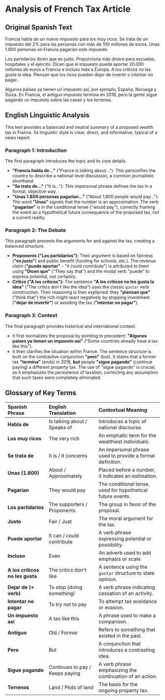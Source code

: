 # Analysis of French Tax Article

## Original Spanish Text

Francia habla de un nuevo impuesto para los muy ricos. Se trata de un impuesto del 2% para las personas con más de 100 millones de euros. Unas 1.800 personas en Francia pagarían este impuesto.

Los partidarios dicen que es justo. Proporciona más dinero para escuelas, hospitales y el ejército. Dicen que el impuesto puede aportar 20.000 millones de euros a Francia e incluso más a Europa. A los críticos no les gusta la idea. Piensan que los ricos pueden dejar de invertir o intentar no pagar.

Algunos países ya tienen un impuesto así, por ejemplo, España, Noruega y Suiza. En Francia, el antiguo impuesto termina en 2018, pero la gente sigue pagando un impuesto sobre las casas y los terrenos.

## English Linguistic Analysis

This text provides a balanced and neutral summary of a proposed wealth tax in France. Its linguistic style is clear, direct, and informative, typical of a news report.

### Paragraph 1: Introduction

The first paragraph introduces the topic and its core details.
*   **"Francia habla de..."** ("France is talking about..."): This personifies the country to describe a national-level discussion, a common journalistic shorthand.
*   **"Se trata de..."** ("It is..."): This impersonal phrase defines the tax in a formal, objective way.
*   **"Unas 1.800 personas pagarían..."** ("About 1,800 people would pay..."): The word **"Unas"** signals that the number is an approximation. The verb **"pagarían"** is in the conditional tense ("would pay"), correctly framing the event as a hypothetical future consequence of the proposed tax, not a current reality.

### Paragraph 2: The Debate

This paragraph presents the arguments for and against the tax, creating a balanced structure.
*   **Proponents ("Los partidarios"):** Their argument is based on fairness (**"es justo"**) and public benefit (funding for schools, etc.). The revenue claim (**"puede aportar"** - "it could contribute") is attributed to them using **"Dicen que"** ("They say that") and the modal verb "puede" to express potential, not certainty.
*   **Critics ("A los críticos"):** The sentence **"A los críticos no les gusta la idea"** ("The critics don't like the idea") uses the classic `gustar` verb construction. Their reasoning is then explained: they **"piensan que"** ("think that") the rich might react negatively by stopping investment (**"dejar de invertir"**) or avoiding the tax (**"intentar no pagar"**).

### Paragraph 3: Context

The final paragraph provides historical and international context.
*   It first normalizes the proposal by pointing to precedent: **"Algunos países ya tienen un impuesto así"** ("Some countries already have a tax like this").
*   It then clarifies the situation within France. The sentence structure is built on the contrastive conjunction **"pero"** (but). It states that a former tax **"termina"** (ends) in 2018, **but** people **"sigue pagando"** (continue paying) a different property tax. The use of "sigue pagando" is crucial, as it emphasizes the persistence of taxation, correcting any assumption that such taxes were completely eliminated.

## Glossary of Key Terms

| Spanish Phrase | English Translation | Contextual Meaning |
| :--- | :--- | :--- |
| **Habla de** | Is talking about / Speaks of | Introduces a topic of national discourse. |
| **Los muy ricos** | The very rich | An emphatic term for the wealthiest individuals. |
| **Se trata de** | It is / It concerns | An impersonal phrase used to provide a formal definition. |
| **Unas (1.800)** | About / Approximately | Placed before a number, it indicates an estimation. |
| **Pagarían** | They would pay | The conditional tense, used for hypothetical future events. |
| **Los partidarios** | The supporters / Proponents | The group in favor of the proposal. |
| **Justo** | Fair / Just | The moral argument for the tax. |
| **Puede aportar** | It can / could contribute | A verb phrase expressing potential or possibility. |
| **Incluso** | Even | An adverb used to add emphasis or scale. |
| **A los críticos no les gusta** | The critics don't like | A sentence using the `gustar` structure to state opinion. |
| **Dejar de (+ verb)** | To stop (doing something) | A verb phrase indicating cessation of an activity. |
| **Intentar no pagar** | To try not to pay | To attempt tax avoidance or evasion. |
| **Un impuesto así** | A tax like this | A phrase used to make a comparison. |
| **Antiguo** | Old / Former | Refers to something that existed in the past. |
| **Pero** | But | A conjunction that introduces a contrasting idea. |
| **Sigue pagando** | Continues to pay / Keeps paying | A verb phrase emphasizing the continuation of an action. |
| **Terrenos** | Land / Plots of land | The basis for the ongoing property tax. |
